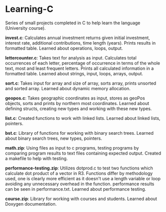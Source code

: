 # Learning-C
Series of small projects completed in C to help learn the language (University course).

**invest.c**:
Calculates annual investment returns given initial investment, interest rate, additional contributions, time length (years). Prints results in formatted table.
Learned about operations, loops, output.

**lettercounter.c**:
Takes text for analysis as input. Calculates total occurrences of each letter, percentage of occurrence in terms of the whole text, most and least frequent letters.
Prints all calculated information in a formatted table. Learned about strings, input, loops, arrays, output.

**sort.c**:
Takes input for array and size of array, sorts array, prints unsorted and sorted array. Learned about dynamic memory allocation.

**geopos.c**:
Takes geographic coordinates as input, stores as geoPos objects, sorts and prints by northern most coordinates.
Learned about defining structs, creating new types and working with these new types.

**list.c**:
Created functions to work with linked lists. Learned about linked lists, pointers.

**bst.c**:
Library of functions for working with binary search trees. Learned about binary search trees, new types, pointers.

**math.zip**:
Using files as input to c programs, testing programs by comparing program results to text files containing expected output. Created a makefile to help with testing.

**performance-testing.zip**:
Utilizes dotprod.c to test two functions which calculate dot product of a vector in R3. Functions differ by methodology used, one is clearly more efficient
as it doesn't use a length variable or loop avoiding any unnecessary overhead in the function. performance results can be seen in performance.txt.
Learned about performance testing.

**course.zip**:
Library for working with courses and students. Learned about Doxygen documentation.
